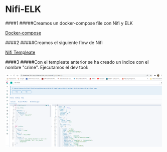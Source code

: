 # Nifi-ELK

####1
#####Creamos un docker-compose file con Nifi y ELK

[Docker-compose](https://github.com/lggx/Nifi-ELK/blob/main/docker-compose.yml "Docker-compose")

####2
#####Creamos el siguiente flow de Nifi

[Nifi Templeate](https://github.com/lggx/Nifi-ELK/blob/main/data311.xml "Nifi Templeate")

####3
#####Con el templeate anterior se ha creado un indice con el nombre "crime". Ejecutamos el dev tool: 

<img src="https://github.com/lggx/Nifi-ELK/blob/main/dev%20tools.png" width="500"/>
